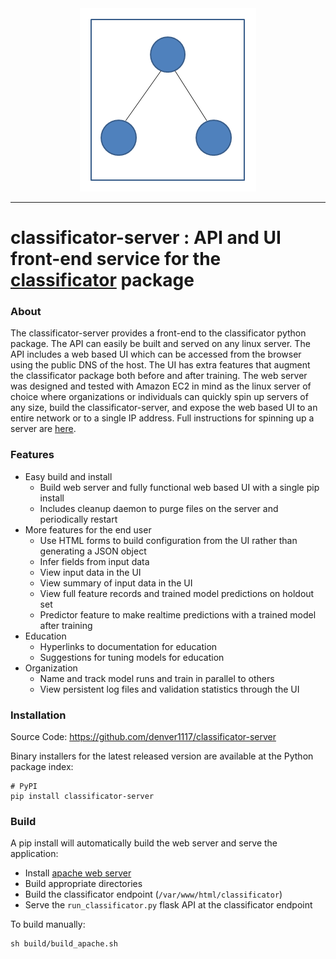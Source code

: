 <div align="center">
  <img src="https://github.com/denver1117/classificator/blob/master/doc/logo/main_logo.png"><br>
</div>

-----------------

# classificator-server : API and UI front-end service for the [classificator](https://github.com/denver1117/classificator) package

### About
The classificator-server provides a front-end to the classificator python package.  The API can easily be built and served
on any linux server.  The API includes a web based UI which can be accessed from the browser using the public DNS of the host.  The UI
has extra features that augment the classificator package both before and after training.  The web server was designed and tested with Amazon EC2 in mind as the linux server of choice where organizations or individuals can quickly spin up servers of any size, build the classificator-server, and expose the web based UI to an entire network or to a single IP address.  Full instructions for spinning up a server are [here](https://github.com/denver1117/classificator-server/blob/master/serve/build/README.md).

### Features
- Easy build and install
  - Build web server and fully functional web based UI with a single pip install
  - Includes cleanup daemon to purge files on the server and periodically restart
- More features for the end user
  - Use HTML forms to build configuration from the UI rather than generating a JSON object
  - Infer fields from input data
  - View input data in the UI
  - View summary of input data in the UI
  - View full feature records and trained model predictions on holdout set
  - Predictor feature to make realtime predictions with a trained model after training
- Education
  - Hyperlinks to documentation for education 
  - Suggestions for tuning models for education
- Organization
  - Name and track model runs and train in parallel to others
  - View persistent log files and validation statistics through the UI

### Installation

Source Code: https://github.com/denver1117/classificator-server <br>

Binary installers for the latest released version are available at the Python package index:

```
# PyPI
pip install classificator-server
```

### Build

A pip install will automatically build the web server and serve the application:
- Install [apache web server](https://httpd.apache.org/)
- Build appropriate directories  
- Build the classificator endpoint (`/var/www/html/classificator`)
- Serve the `run_classificator.py` flask API at the classificator endpoint

To build manually:
```
sh build/build_apache.sh
```
